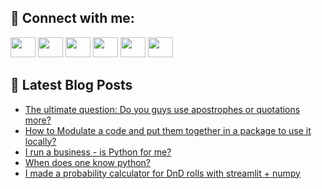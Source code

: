 ## 🔎 Connect with me:
[<img height="32" width="40" src="https://cdn.jsdelivr.net/npm/simple-icons@v5/icons/telegram.svg" />](https://t.me/bullbesh)
[<img height="32" width="40" src="https://cdn.jsdelivr.net/npm/simple-icons@v5/icons/vk.svg" />](https://vk.com/bullbesh)
[<img height="32" width="40" src="https://cdn.jsdelivr.net/npm/simple-icons@v5/icons/twitter.svg" />](https://twitter.com/bullbesh1)
[<img height="32" width="40" src="https://cdn.jsdelivr.net/npm/simple-icons@v5/icons/instagram.svg" />](https://www.instagram.com/bullbesh)
[<img height="32" width="40" src="https://cdn.jsdelivr.net/npm/simple-icons@v5/icons/reddit.svg" />](https://www.reddit.com/user/bullbesh)
[<img height="32" width="40" src="https://cdn.jsdelivr.net/npm/simple-icons@v5/icons/youtube.svg" />](https://www.youtube.com/channel/UCtfjRs6uzgq5mfm8S06WTcg)

## 📕 Latest Blog Posts
<!-- BLOG-POST-LIST:START -->
- [The ultimate question: Do you guys use apostrophes or quotations more?](https://www.reddit.com/r/Python/comments/uurmwi/the_ultimate_question_do_you_guys_use_apostrophes/)
- [How to Modulate a code and put them together in a package to use it locally?](https://www.reddit.com/r/Python/comments/uurlz6/how_to_modulate_a_code_and_put_them_together_in_a/)
- [I run a business - is Python for me?](https://www.reddit.com/r/Python/comments/uuq5uj/i_run_a_business_is_python_for_me/)
- [When does one know python?](https://www.reddit.com/r/Python/comments/uuq1k0/when_does_one_know_python/)
- [I made a probability calculator for DnD rolls with streamlit + numpy](https://www.reddit.com/r/Python/comments/uupy8y/i_made_a_probability_calculator_for_dnd_rolls/)
<!-- BLOG-POST-LIST:END -->

